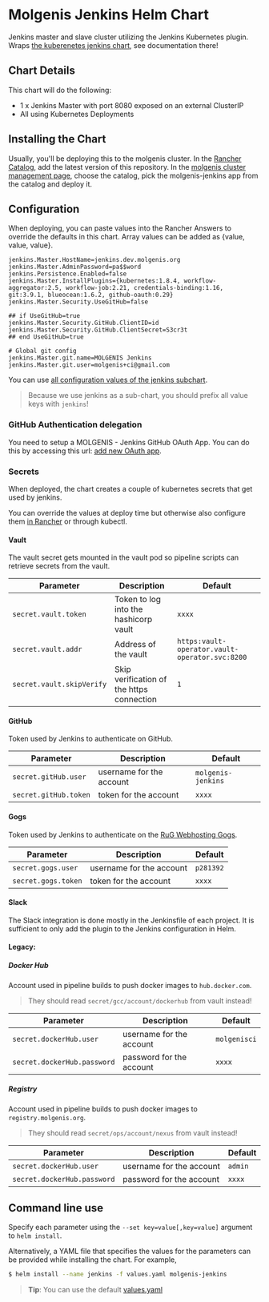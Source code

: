 # Molgenis Jenkins Helm Chart

Jenkins master and slave cluster utilizing the Jenkins Kubernetes plugin.
Wraps [the kuberenetes jenkins chart](https://github.com/kubernetes/charts/tree/master/stable/jenkins), see documentation there!

## Chart Details

This chart will do the following:

* 1 x Jenkins Master with port 8080 exposed on an external ClusterIP
* All using Kubernetes Deployments

## Installing the Chart

Usually, you'll be deploying this to the molgenis cluster.
In the [Rancher Catalog](https://rancher.molgenis.org:7443/g/catalog), add the latest version of this repository.
In the [molgenis cluster management page](https://rancher.molgenis.org:7443/p/c-mhkqb:project-2pf45/apps), choose the 
catalog, pick the molgenis-jenkins app from the catalog and deploy it.

## Configuration

When deploying, you can paste values into the Rancher Answers to override the defaults in this chart.
Array values can be added as {value, value, value}.
```
jenkins.Master.HostName=jenkins.dev.molgenis.org
jenkins.Master.AdminPassword=pa$$word
jenkins.Persistence.Enabled=false
jenkins.Master.InstallPlugins={kubernetes:1.8.4, workflow-aggregator:2.5, workflow-job:2.21, credentials-binding:1.16, git:3.9.1, blueocean:1.6.2, github-oauth:0.29}
jenkins.Master.Security.UseGitHub=false

## if UseGitHub=true
jenkins.Master.Security.GitHub.ClientID=id
jenkins.Master.Security.GitHub.ClientSecret=S3cr3t
## end UseGitHub=true

# Global git config
jenkins.Master.git.name=MOLGENIS Jenkins
jenkins.Master.git.user=molgenis+ci@gmail.com
```

You can use [all configuration values of the jenkins subchart](https://github.com/kubernetes/charts/tree/master/stable/jenkins).
> Because we use jenkins as a sub-chart, you should prefix all value keys with `jenkins`!

### GitHub Authentication delegation
You need to setup a MOLGENIS - Jenkins GitHub OAuth App. You can do this by accessing this url: [add new OAuth app](https://github.com/settings/applications/new).

### Secrets
   When deployed, the chart creates a couple of kubernetes secrets that get used by jenkins.

   You can override the values at deploy time but otherwise also configure them 
   [in Rancher](https://rancher.molgenis.org:7443/p/c-mhkqb:project-2pf45/secrets) or through kubectl.

#### Vault

The vault secret gets mounted in the vault pod so pipeline scripts can retrieve secrets from the vault.

| Parameter                 | Description                                | Default                                        |
| ------------------------- | ------------------------------------------ | ---------------------------------------------- |
| `secret.vault.token`      | Token to log into the hashicorp vault      | `xxxx`                                         |
| `secret.vault.addr`       | Address of the vault                       | `https:vault-operator.vault-operator.svc:8200` |
| `secret.vault.skipVerify` | Skip verification of the https connection  | `1`                                            |

#### GitHub

Token used by Jenkins to authenticate on GitHub.

| Parameter             | Description              | Default            |
| --------------------- | ------------------------ | ------------------ |
| `secret.gitHub.user`  | username for the account | `molgenis-jenkins` |
| `secret.gitHub.token` | token for the account    | `xxxx`             |

#### Gogs

Token used by Jenkins to authenticate on the [RuG Webhosting Gogs](https://git.webhosting.rug.nl).

| Parameter           | Description              | Default   |
| ------------------- | ------------------------ | --------- |
| `secret.gogs.user`  | username for the account | `p281392` |
| `secret.gogs.token` | token for the account    | `xxxx`    |


#### Slack
The Slack integration is done mostly in the Jenkinsfile of each project. It is sufficient to only add the plugin to the Jenkins configuration in Helm.

#### Legacy:

##### Docker Hub
   
Account used in pipeline builds to push docker images to `hub.docker.com`.
> They should read `secret/gcc/account/dockerhub` from vault instead!

| Parameter                   | Description              | Default         |
| --------------------------- | ------------------------ | --------------- |
| `secret.dockerHub.user`     | username for the account | `molgenisci`    |
| `secret.dockerHub.password` | password for the account | `xxxx`          |

##### Registry
   
Account used in pipeline builds to push docker images to `registry.molgenis.org`.
> They should read `secret/ops/account/nexus` from vault instead!

| Parameter                   | Description              | Default   |
| --------------------------- | ------------------------ | --------- |
| `secret.dockerHub.user`     | username for the account | `admin`   |
| `secret.dockerHub.password` | password for the account | `xxxx`    |

## Command line use
Specify each parameter using the `--set key=value[,key=value]` argument to `helm install`.

Alternatively, a YAML file that specifies the values for the parameters can be provided while installing the chart.
For example,

```bash
$ helm install --name jenkins -f values.yaml molgenis-jenkins
```

> **Tip**: You can use the default [values.yaml](values.yaml)

